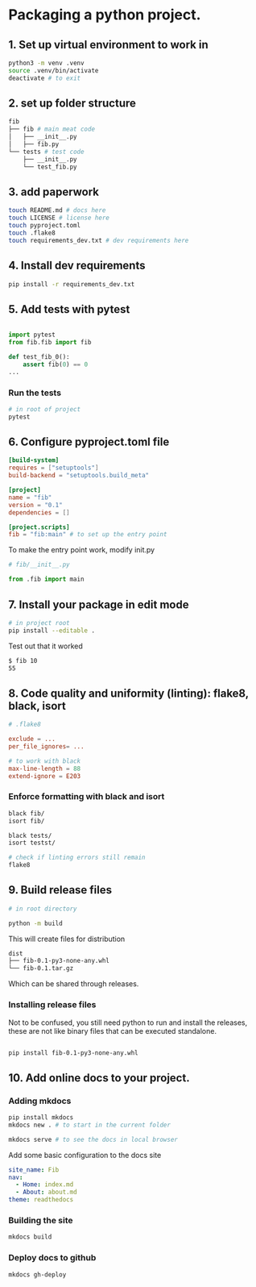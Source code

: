 # Packaging a python project.

## 1. Set up virtual environment to work in

```sh
python3 -m venv .venv
source .venv/bin/activate
deactivate # to exit
```

## 2. set up folder structure
```sh
fib
├── fib # main meat code
│   ├── __init__.py 
│   ├── fib.py 
└── tests # test code 
    ├── __init__.py
    └── test_fib.py
```

## 3. add paperwork
```sh
touch README.md # docs here
touch LICENSE # license here
touch pyproject.toml
touch .flake8
touch requirements_dev.txt # dev requirements here
```

## 4. Install dev requirements

```sh
pip install -r requirements_dev.txt
```

## 5. Add tests with pytest
```py

import pytest
from fib.fib import fib

def test_fib_0():
    assert fib(0) == 0
...


```

### Run the tests

```sh
# in root of project
pytest

```

## 6. Configure pyproject.toml file

```toml
[build-system]
requires = ["setuptools"]
build-backend = "setuptools.build_meta"

[project]
name = "fib"
version = "0.1"
dependencies = []

[project.scripts]
fib = "fib:main" # to set up the entry point
```

To make the entry point work, modify init.py

```py
# fib/__init__.py

from .fib import main

```

## 7. Install your package in edit mode

```sh
# in project root
pip install --editable .
```

Test out that it worked
```sh
$ fib 10
55
```

## 8. Code quality and uniformity (linting): flake8, black, isort

```toml
# .flake8

exclude = ...
per_file_ignores= ...

# to work with black
max-line-length = 88
extend-ignore = E203
```

### Enforce formatting with black and isort

```sh
black fib/
isort fib/

black tests/
isort testst/

# check if linting errors still remain
flake8
```
## 9. Build release files 

```sh
# in root directory

python -m build
```

This will create files for distribution

```sh
dist
├── fib-0.1-py3-none-any.whl
└── fib-0.1.tar.gz
```

Which can be shared through releases.

### Installing release files

Not to be confused, you still need python to run and install the releases, these are not like binary files that can be executed standalone.

```sh

pip install fib-0.1-py3-none-any.whl

```

## 10. Add online docs to your project.

### Adding mkdocs
```sh
pip install mkdocs
mkdocs new . # to start in the current folder

mkdocs serve # to see the docs in local browser
```

Add some basic configuration to the docs site
```yml
site_name: Fib
nav:
  - Home: index.md
  - About: about.md
theme: readthedocs
```


### Building the site

```sh
mkdocs build
```

### Deploy docs to github

```sh
mkdocs gh-deploy
```

